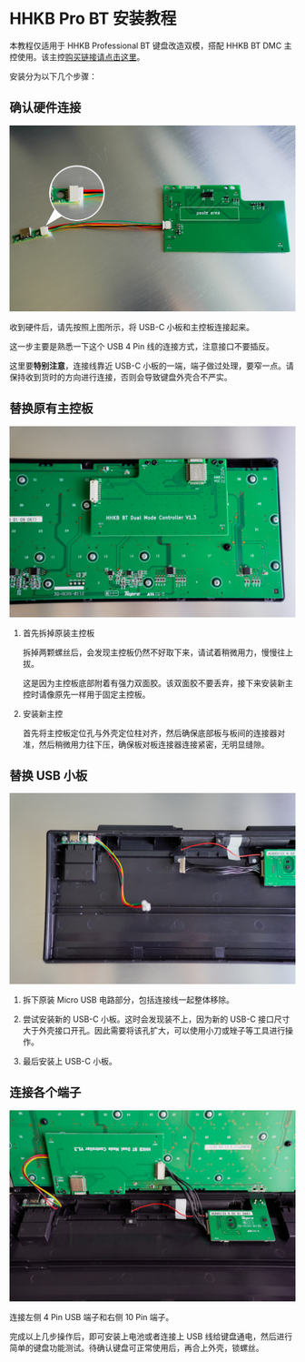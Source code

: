# HHKB Pro BT 安装教程

本教程仅适用于 HHKB Professional BT 键盘改造双模，搭配 HHKB BT DMC 主控使用。该主控[购买链接请点击这里](https://item.taobao.com/item.htm?spm=a21n57.1.0.0.4e88523cYG7I9P&id=725033042681&ns=1&abbucket=16#detail)。

安装分为以下几个步骤：

## 确认硬件连接
![图1 USB-C小板与主控板连接方式](../images/hhkb_pro_bt/HHKB_BT_Install_USB-C&Motherboard.JPG)

收到硬件后，请先按照上图所示，将 USB-C 小板和主控板连接起来。

这一步主要是熟悉一下这个 USB 4 Pin 线的连接方式，注意接口不要插反。

这里要**特别注意**，连接线靠近 USB-C 小板的一端，端子做过处理，要窄一点。请保持收到货时的方向进行连接，否则会导致键盘外壳合不严实。

## 替换原有主控板
![图2 主控板安装效果](../images/hhkb_pro_bt/HHKB_BT_Install_Motherboard.JPG)

1. 首先拆掉原装主控板

   拆掉两颗螺丝后，会发现主控板仍然不好取下来，请试着稍微用力，慢慢往上拔。

   这是因为主控板底部附着有强力双面胶。该双面胶不要丢弃，接下来安装新主控时请像原先一样用于固定主控板。

2. 安装新主控

   首先将主控板定位孔与外壳定位柱对齐，然后确保底部板与板间的连接器对准，然后稍微用力往下压，确保板对板连接器连接紧密，无明显缝隙。



## 替换 USB 小板
![图3 USB-C 小板安装效果](../images/hhkb_pro_bt/HHKB_BT_Install_guide.JPG)

1. 拆下原装 Micro USB 电路部分，包括连接线一起整体移除。

2. 尝试安装新的 USB-C 小板。这时会发现装不上，因为新的 USB-C 接口尺寸大于外壳接口开孔。因此需要将该孔扩大，可以使用小刀或矬子等工具进行操作。

3. 最后安装上 USB-C 小板。



## 连接各个端子
![图4 整体安装后的效果](../images/hhkb_pro_bt/HHKB_BT_Assemble.JPG)


连接左侧 4 Pin USB 端子和右侧 10 Pin 端子。

完成以上几步操作后，即可安装上电池或者连接上 USB 线给键盘通电，然后进行简单的键盘功能测试。待确认键盘可正常使用后，再合上外壳，锁螺丝。


